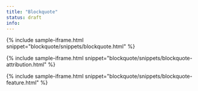 ```yaml
---
title: "Blockquote"
status: draft
info:
---
```


{% include sample-iframe.html snippet="blockquote/snippets/blockquote.html" %}

{% include sample-iframe.html snippet="blockquote/snippets/blockquote-attribution.html" %}

{% include sample-iframe.html snippet="blockquote/snippets/blockquote-feature.html" %}
